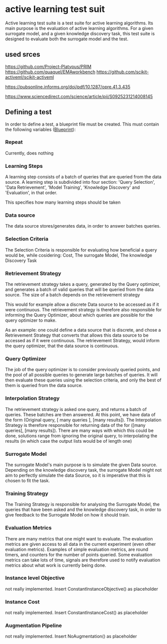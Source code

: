 # active learning test suit

Active learning test suite is a test suite for active learning algorithms.
Its main purpose is the evaluation of active learning algorithms.
For a given surrogate model, and a given knowledge discovery task, this test suite is designed to evaluate
both the surrogate model and the test.

## used srces

https://github.com/Project-Platypus/PRIM
https://github.com/quaquel/EMAworkbench
https://github.com/scikit-activeml/scikit-activeml


https://pubsonline.informs.org/doi/pdf/10.1287/opre.41.3.435

https://www.sciencedirect.com/science/article/pii/S0925231214008145

## Defining a test
In order to define a test, a blueprint file must be created.
This must contain the following variables ([Blueprint](./active_learning_ts/experiments/blueprint.py)):

### Repeat

Currently, does nothing

### Learning Steps

A learning step consists of a batch of queries that are queried from the data source.
A learning step is subdivided into four section: 'Query Selection', 'Data Retrievement', 'Model Training', 
'Knowledge Discovery' and 'Evaluation', in that order.

This specifies how many learning steps should be taken

### Data source

The data source stores/generates data, in order to answer batches queries.

### Selection Criteria

The Selection Criteria is responsible for evaluating how beneficial a query would be, while cosidering:
Cost, The surrogate Model, The knowledge Discovery Task

### Retrievement Strategy

The retrievement strategy takes a query, generated by  the Query optimizer, and generates a batch of valid queries
that will be queried from the data source. 
The size of a batch depends on the retrievement strategy

This would for example allow a discrete Data source to be accessed as if it were continuous.
The retrievement strategy is therefore also responsible for informing the Query Optimizer, about which queries are
possible for the query optimizer to make.

As an example: one could define a data source that is discrete, and chose a Retrievement Strategy that converts that 
allows this data source to be accessed as if it were continuous.
The retrievement Strategy, would inform the query optimizer, that the data source is continuous.

### Query Optimizer

The job of the query optimizer is to consider previously queried points, and the pool of all possible queries to 
generate large batches of queries.
It will then evaluate these queries using the selection criteria, and only the best of them is queried from the data 
source.

### Interpolation Strategy

The retrievement strategy is asked one query, and returns a batch of queries.
These batches are then answered.
At this point, we have data of the form (Original query, [ many queries ], [many results]).
The Interpolation Strategy is therefore responsible for returning data of the for ([many queries], [many results]).
There are many ways with which this could be done, solutions range from ignoring the original query, to interpolating
the results (in which case the output lists would be of length one)

### Surrogate Model

The surrogate Model's main purpose is to simulate the given Data source.
Depending on the knowledge discovery task, the surrogate Model might not aim to perfectly simulate the data Source,
so it is imperative that this is chosen to fit the task.

### Training Strategy

The Training Strategy is responsible for analysing the Surrogate Model, the queries that have been asked and the knowledge
discovery task, in order to give feedback to the Surrogate Model on how it should train.

### Evaluation Metrics

There are many metrics that one might want to evaluate.
The evaluation metrics are given access to all data in the current experiment (even other evaluation metrics).
Examples of simple evaluation metrics, are round timers, and counters for the number of points queried.
Some evaluation metrics can take lots of time, signals are therefore used to notify evaluation metrics about what work 
is currently being done.

### Instance level Objective

not really implemented. Insert ConstantInstanceObjective()  as placeholder

### Instance Cost

not really implemented. Insert ConstantInstanceCost() as placeholder

### Augmentation Pipeline

not really implemented. Insert NoAugmentation() as placeholder